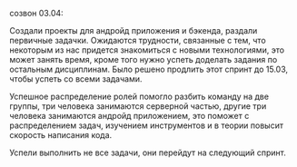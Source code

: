 созвон 03.04:

Создали проекты для андройд приложения и бэкенда, раздали первичные задачки. 
Ожидаются трудности, связанные с тем, что некоторым из нас придется знакомиться с новыми технологиями, это может занять время, кроме того нужно успеть доделать задания по остальным дисциплинам. Было решено продлить этот спринт до 15.03, чтобы успеть со всеми задачами.

Успешное распределение ролей помогло разбить команду на две группы, три человека занимаются серверной частью, другие три человека занимаются андройд приложением, это поможет с распределением задач, изучением инструментов и в теории повысит скорость написания кода.

Успели выполнить не все задачи, они перейдут на следующий спринт.
